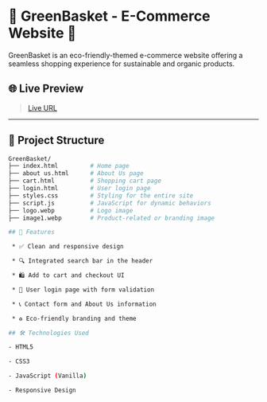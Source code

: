 # 🛒 GreenBasket - E-Commerce Website 🌿

GreenBasket is an eco-friendly-themed e-commerce website offering a seamless shopping experience for sustainable and organic products.

## 🌐 Live Preview

> [Live URL](https://greenbasket-24.netlify.app/)
---

## 📁 Project Structure

```bash
GreenBasket/
├── index.html         # Home page
├── about us.html      # About Us page
├── cart.html          # Shopping cart page
├── login.html         # User login page
├── styles.css         # Styling for the entire site
├── script.js          # JavaScript for dynamic behaviors
├── logo.webp          # Logo image
├── image1.webp        # Product-related or branding image

## 🧩 Features

 * ✅ Clean and responsive design

 * 🔍 Integrated search bar in the header

 * 🛍️ Add to cart and checkout UI

 * 🔐 User login page with form validation

 * 📞 Contact form and About Us information

 * ♻️ Eco-friendly branding and theme

## 🛠️ Technologies Used

- HTML5

- CSS3

- JavaScript (Vanilla)

- Responsive Design
